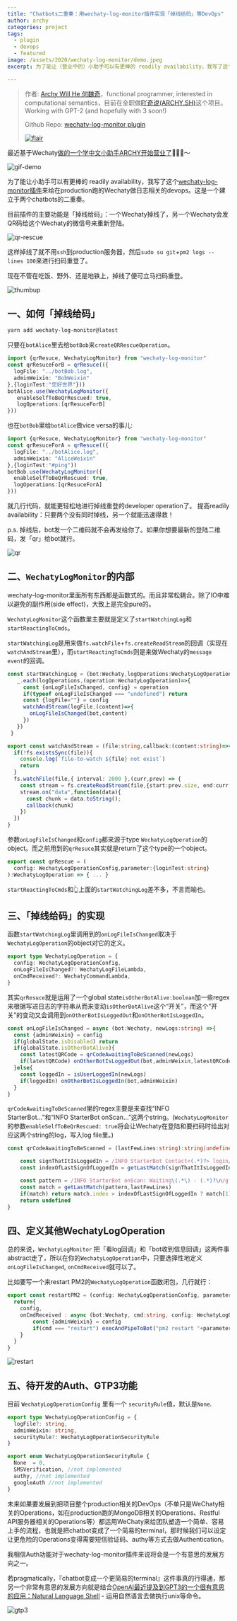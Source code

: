 ```yaml
---
title: "Chatbots二重奏：用wechaty-log-monitor插件实现「掉线给码」等DevOps"
author: archy
categories: project
tags:
  - plugin
  - devops
  - featured
image: /assets/2020/wechaty-log-monitor/demo.jpeg
excerpt: 为了能让（营业中的）小助手可以有更棒的 readily availability，我写了这个wechaty-log-monitor插件来给在production跑的Wechaty做日志相关的devops。

---
```


> 作者: [Archy Will He 何魏奇](https://github.com/archywillhe/)，functional programmer, interested in computational semantics，目前在全职做[吖奇说(ARCHY.SH)](https://archy.sh)这个项目。Working with GPT-2 (and hopefully with 3 soon!)
>
> Github Repo: [wechaty-log-monitor plugin](https://github.com/archywillhe/wechaty-log-monitor)
>
> [![flair](https://camo.githubusercontent.com/c551a231a6cda28e59291fa091ddcb7b9899f6ec/68747470733a2f2f737461636b65786368616e67652e636f6d2f75736572732f666c6169722f313334303435332e706e67)](https://stackoverflow.com/users/2041954/%E5%90%96%E5%A5%87%E8%AF%B4-%E4%BD%95%E9%AD%8F%E5%A5%87archy-will-he)
>

最近基于Wechaty[做的一个学中文小助手ARCHY开始营业了](https://mp.weixin.qq.com/s/FcgaOOnZNPUuMSihmMs_lw)🤖🤖🍜～

![gif-demo](/assets/2020/wechaty-log-monitor/archy-demo.gif)

为了能让小助手可以有更棒的 readily availability，我写了这个[wechaty-log-monitor插件](https://github.com/archywillhe/wechaty-log-monitor)来给在production跑的Wechaty做日志相关的devops。这是一个建立于两个chatbots的二重奏。

目前插件的主要功能是「掉线给码」：一个Wechaty掉线了，另一个Wechaty会发QR码给这个Wechaty的微信号来重新登陆。

![qr-rescue](/assets/2020/wechaty-log-monitor/demo2.jpeg)

这样掉线了就不用`ssh`到production服务器，然后`sudo su git`+`pm2 logs --lines 100`来进行扫码重登了。

现在不管在吃饭、野外、还是地铁上，掉线了便可立马扫码重登。

![thumbup](/assets/2020/wechaty-log-monitor/thumbup.jpeg)

## 一、如何「掉线给码」

```bash
yarn add wechaty-log-monitor@latest
```

只要在`botAlice`里去给`botBob`来`createQRRescueOperation`。

```typescript
import {qrResuce, WechatyLogMonitor} from "wechaty-log-monitor"
const qrResuceForB = qrResuce(({
  logFile: "../botBob.log",
  adminWeixin: "BobWeixin"
},{loginTest:"您好世界"}))
botAlice.use(WechatyLogMonitor({
   enableSelfToBeQrRescued: true,
   logOperations:[qrResuceForB]
}))
```

也在`botBob`里给`botAlice`做vice versa的事儿:

```typescript
import {qrResuce, WechatyLogMonitor} from "wechaty-log-monitor"
const qrResuceForA = qrResuce(({
  logFile: "../botAlice.log",
  adminWeixin: "AliceWeixin"
},{loginTest:"#ping"))
botBob.use(WechatyLogMonitor({
  enableSelfToBeQrRescued: true,
  logOperations:[qrResuceForA]
}))
```

就几行代码，就能更轻松地进行掉线重登的developer operation了。 提高readily availability：只要两个没有同时掉线，另一个就能迅速得救！

p.s. 掉线后，bot发一个二维码就不会再发给你了。如果你想要最新的登陆二维码，发「qr」给bot就行。

![qr](/assets/2020/wechaty-log-monitor/qr.jpeg)

## 二、`WechatyLogMonitor`的内部

wechaty-log-monitor里面所有东西都是函数式的。而且非常松耦合。除了IO中难以避免的副作用(side effect)，大致上是完全pure的。

`WechatyLogMonitor`这个函数里主要就是定义了`startWatchingLog`和`startReactingToCmds`。

`startWatchingLog`是用来做`fs.watchFile`+`fs.createReadStream`的回调（实现在`watchAndStream`里），而`startReactingToCmds`则是来做Wechaty的`message event`的回调。

```typescript
const startWatchingLog = (bot:Wechaty,logOperations:WechatyLogOperation[])=>{
   _.each(logOperations,(operation:WechatyLogOperation)=>{
     const {onLogFileIsChanged, config} = operation
     if(typeof onLogFileIsChanged === "undefined") return
     const {logFile=""} = config
     watchAndStream(logFile,(content)=>{
       onLogFileIsChanged(bot,content)
     })
   })
 }
```

```typescript
export const watchAndStream = (file:string,callback:(content:string)=>void)=>{
  if(!fs.existsSync(file)){
    console.log(`file-to-watch ${file} not exist`)
    return
  }
  fs.watchFile(file,{ interval: 2000 },(curr,prev) => {
    const stream = fs.createReadStream(file,{start:prev.size, end:curr.size})
    stream.on("data",function(data){
      const chunk = data.toString();
      callback(chunk)
    })
  })
}
```

参数`onLogFileIsChanged`和`config`都来源于type `WechatyLogOperation`的object。而之前用到的`qrResuce`其实就是return了这个type的一个object。

```typescript
export const qrRescue = (
  config: WechatyLogOperationConfig,parameter:{loginTest:string}
):WechatyLogOperation => { ... }
```

`startReactingToCmds`和👆上面的`startWatchingLog`差不多，不言而喻也。

## 三、「掉线给码」的实现

函数`startWatchingLog`里调用到的`onLogFileIsChanged`取决于`WechatyLogOperation`的object对它的定义。

```typescript
export type WechatyLogOperation = {
  config: WechatyLogOperationConfig,
  onLogFileIsChanged?: WechatyLogFileLambda,
  onCmdReceived?: WechatyCommandLambda,
}
```

其实`qrResuce`就是运用了一个global state`isOtherBotAlive:boolean`加一些regex来根据写进日志的字符串从而来变动`isOtherBotAlive`这个“开关”，而这个“开关”的变动又会调用到`onOtherBotIsLoggedOut`和`onOtherBotIsLoggedIn`。

```typescript
const onLogFileIsChanged = async (bot:Wechaty, newLogs:string) =>{
  const {adminWeixin} = config
  if(globalState.isDisabled) return
  if(globalState.isOtherBotAlive){
    const latestQRCode = qrCodeAwaitingToBeScanned(newLogs)
    if(latestQRCode) onOtherBotIsLoggedOut(bot,adminWeixin,latestQRCode)
  }else{
    const loggedIn = isUserLoggedIn(newLogs)
    if(loggedIn) onOtherBotIsLoggedIn(bot,adminWeixin)
  }
}
```

`qrCodeAwaitingToBeScanned`里的regex主要是来查找“INFO StarterBot...”和“INFO StarterBot onScan...”这两个string。(`WechatyLogMonitor`的参数`enableSelfToBeQrRescued: true`将会让Wechaty在登陆和要扫码时给出对应这两个string的log，写入log file里。)

```typescript
const qrCodeAwaitingToBeScanned = (lastFewLines:string):string|undefined => {

    const signThatItIsLoggedIn = /INFO StarterBot Contact<(.*)?> login/g
    const indexOfLastSignOfLoggedIn = getLastMatch(signThatItIsLoggedIn,lastFewLines)?.index || -1

    const pattern = /INFO StarterBot onScan: Waiting\(.*\) - (.*)?\n/g
    const match = getLastMatch(pattern,lastFewLines)
    if(match) return match.index > indexOfLastSignOfLoggedIn ? match[1] : undefined
    return undefined
}
```

## 四、定义其他WechatyLogOperation

总的来说，`WechatyLogMonitor` 把「看log回调」和「bot收到信息回调」这两件事abstract走了，所以在你的`WechatyLogOperation`中，只要选择性地定义 `onLogFileIsChanged`, `onCmdReceived`就可以了。

比如要写一个来restart PM2的`WechatyLogOperation`函数闭包，几行就行：

```typescript
export const restartPM2 = (config: WechatyLogOperationConfig, parameter:{pm2Id:number}):WechatyLogOperation => {
  return{
    config,
    onCmdReceived : async (bot:Wechaty, cmd:string, config: WechatyLogOperationConfig) => {
        const {adminWeixin} = config
        if(cmd === "restart") execAndPipeToBot("pm2 restart "+parameter.pm2Id, bot, adminWeixin)
    }
  }
}
```

![restart](/assets/2020/wechaty-log-monitor/restart.jpeg)

## 五、待开发的Auth、GTP3功能

目前 `WechatyLogOperationConfig` 里有一个 `securityRule`值，默认是`None`.

```typescript
export type WechatyLogOperationConfig = {
  logFile?: string,
  adminWeixin: string,
  securityRule?: WechatyLogOperationSecurityRule
}
```

```typescript
export enum WechatyLogOperationSecurityRule {
  None  = 0,
  SMSVerification, //not implemented
  authy, //not implemented
  googleAuth //not implemented
}
```

未来如果要发展到把项目整个production相关的DevOps（不单只是WeChaty相关的Operations，如在production跑的MongoDB相关的Operations、Restful API服务器相关的Operations等）都运用WeChaty来给团队塑造一个简单、容易上手的流程，也就是把chatbot变成了一个简易的terminal，那时候我们可以设定让更危险的Operations变得需要短信验证码、authy等方式去做Authentication。

我相信Auth功能对于wechaty-log-monitor插件来说将会是一个有意思的发展方向之一。

若pragmatically，『chatbot变成一个更简易的terminal』这件事真的行得通，那另一个非常有意思的发展方向就是结合[OpenAI最近提及到GPT3的一个很有意思的应用：Natural Language Shell](https://beta.openai.com/?app=productivity&example=4_2_0) - 运用自然语言去做执行unix等命令。

![gtp3](/assets/2020/wechaty-log-monitor/gtp3.jpeg)
